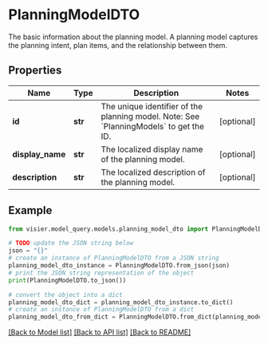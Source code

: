 # PlanningModelDTO

The basic information about the planning model. A planning model captures the planning intent, plan items, and the relationship between them.

## Properties

Name | Type | Description | Notes
------------ | ------------- | ------------- | -------------
**id** | **str** | The unique identifier of the planning model.  Note: See &#x60;PlanningModels&#x60; to get the ID. | [optional] 
**display_name** | **str** | The localized display name of the planning model. | [optional] 
**description** | **str** | The localized description of the planning model. | [optional] 

## Example

```python
from visier.model_query.models.planning_model_dto import PlanningModelDTO

# TODO update the JSON string below
json = "{}"
# create an instance of PlanningModelDTO from a JSON string
planning_model_dto_instance = PlanningModelDTO.from_json(json)
# print the JSON string representation of the object
print(PlanningModelDTO.to_json())

# convert the object into a dict
planning_model_dto_dict = planning_model_dto_instance.to_dict()
# create an instance of PlanningModelDTO from a dict
planning_model_dto_from_dict = PlanningModelDTO.from_dict(planning_model_dto_dict)
```
[[Back to Model list]](../README.md#documentation-for-models) [[Back to API list]](../README.md#documentation-for-api-endpoints) [[Back to README]](../README.md)


